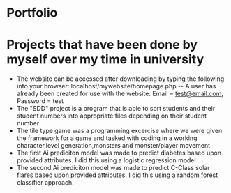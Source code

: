 # Portfolio
# Projects that have been done by myself over my time in university


- The website can be accessed after downloading by typing the following into your browser: localhost/mywebsite/homepage.php -- A user has already been created for use with the website: Email = test@email.com, Password = test
- The "SDD" project is a program that is able to sort students and their student numbers into appropriate files depending on their student number
- The tile type game was a programming excercise where we were given the framework for a game and tasked with coding in a working character,level generation,monsters and monster/player movement
- The first Ai prediciton model was made to predict diabetes based upon provided attributes. I did this using a logistic regression model
- The second Ai prediciton model was made to predict C-Class solar flares based upon provided attributes. I did this using a random forest classifier approach.

